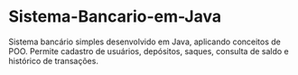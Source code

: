 # Sistema-Bancario-em-Java
Sistema bancário simples desenvolvido em Java, aplicando conceitos de POO. Permite cadastro de usuários, depósitos, saques, consulta de saldo e histórico de transações.
